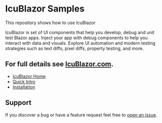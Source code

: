 
# IcuBlazor Samples

This repository shows how to use IcuBlazor

IcuBlazor is set of UI components that help you develop, debug and unit test Blazor apps.  Inject your app with debug components to help you interact with data and visuals.  Explore UI automation and modern testing strategies such as text diffs, pixel diffs, property testing, and more.

## For full details see [IcuBlazor.com](http://icublazor.com/).

- [IcuBlazor Home](http://icublazor.com/)
- [Quick Intro](http://icublazor.com/docs/articles/tests.html)
- [Installation](http://icublazor.com/docs/articles/config.html)

## Support
If you discover a bug or have a feature request feel free to [open an issue](https://github.com/ray440/IcuBlazor/issues).


